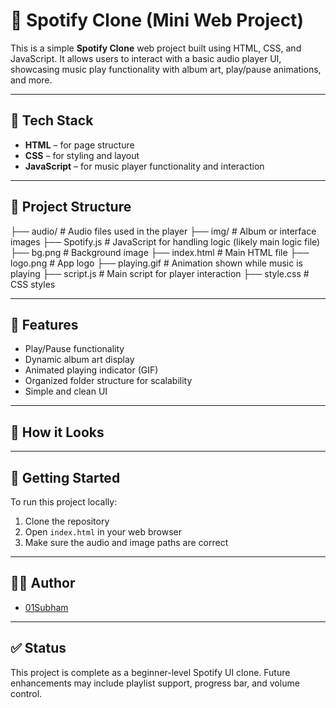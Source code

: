 # 🎵 Spotify Clone (Mini Web Project)

This is a simple **Spotify Clone** web project built using HTML, CSS, and JavaScript. It allows users to interact with a basic audio player UI, showcasing music play functionality with album art, play/pause animations, and more.

---

## 🔧 Tech Stack

- **HTML** – for page structure  
- **CSS** – for styling and layout  
- **JavaScript** – for music player functionality and interaction

---

## 📁 Project Structure

├── audio/ # Audio files used in the player
├── img/ # Album or interface images
├── Spotify.js # JavaScript for handling logic (likely main logic file)
├── bg.png # Background image
├── index.html # Main HTML file
├── logo.png # App logo
├── playing.gif # Animation shown while music is playing
├── script.js # Main script for player interaction
├── style.css # CSS styles

---

## 🎯 Features

- Play/Pause functionality  
- Dynamic album art display  
- Animated playing indicator (GIF)  
- Organized folder structure for scalability  
- Simple and clean UI

---

## 📸 How it Looks


---

## 🚀 Getting Started

To run this project locally:

1. Clone the repository
2. Open `index.html` in your web browser
3. Make sure the audio and image paths are correct

---

## 👨‍💻 Author

- [01Subham](https://github.com/01Subham)

---

## ✅ Status

This project is complete as a beginner-level Spotify UI clone. Future enhancements may include playlist support, progress bar, and volume control.
